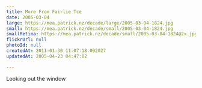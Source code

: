 ```yaml
---
title: More From Fairlie Tce
date: 2005-03-04
large: https://mea.patrick.nz/decade/large/2005-03-04-1824.jpg
small: https://mea.patrick.nz/decade/small/2005-03-04-1824.jpg
smallRetina: https://mea.patrick.nz/decade/small/2005-03-04-1824@2x.jpg
flickrUrl: null
photoId: null
createdAt: 2011-01-30 11:07:18.092027
updatedAt: 2005-04-23 04:47:02

---
```

Looking out the window
